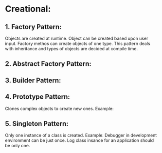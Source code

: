 # Creational:

## 1. Factory Pattern:
Objects are created at runtime.
Object can be created based upon user input.
Factory methos can create objects of one type.
This pattern deals with inheritance and types of objects are decided at compile time.

## 2. Abstract Factory Pattern:



## 3. Builder Pattern:



## 4. Prototype Pattern:
Clones complex objects to create new ones.
Example: 



## 5. Singleton Pattern:
Only one instance of a class is created.
Example: Debugger in development environment can be just once.
Log class insance for an application should be only one.
